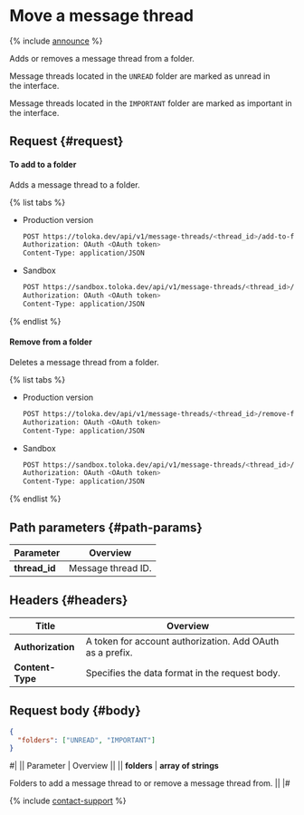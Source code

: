 # Move a message thread

{% include [announce](../_includes/announce.md) %}

Adds or removes a message thread from a folder.

Message threads located in the `UNREAD` folder are marked as unread in the interface.

Message threads located in the `IMPORTANT` folder are marked as important in the interface.

## Request {#request}

#### To add to a folder

Adds a message thread to a folder.

{% list tabs %}

- Production version

    ```bash
    POST https://toloka.dev/api/v1/message-threads/<thread_id>/add-to-folders
    Authorization: OAuth <OAuth token>
    Content-Type: application/JSON
    ```

- Sandbox

    ```bash
    POST https://sandbox.toloka.dev/api/v1/message-threads/<thread_id>/add-to-folders
    Authorization: OAuth <OAuth token>
    Content-Type: application/JSON
    ```

{% endlist %}

#### Remove from a folder

Deletes a message thread from a folder.

{% list tabs %}

- Production version

    ```bash
    POST https://toloka.dev/api/v1/message-threads/<thread_id>/remove-from-folders
    Authorization: OAuth <OAuth token>
    Content-Type: application/JSON
    ```

- Sandbox

    ```bash
    POST https://sandbox.toloka.dev/api/v1/message-threads/<thread_id>/remove-from-folders
    Authorization: OAuth <OAuth token>
    Content-Type: application/JSON
    ```

{% endlist %}

## Path parameters {#path-params}

Parameter | Overview
----- | -----
**thread_id** | Message thread ID.

## Headers {#headers}

Title | Overview
----- | -----
**Authorization** | A token for account authorization. Add OAuth as a prefix.
**Content-Type** | Specifies the data format in the request body.

## Request body {#body}

```json
{
  "folders": ["UNREAD", "IMPORTANT"]
}
```

#|
|| Parameter | Overview ||
|| **folders** | **array of strings**

Folders to add a message thread to or remove a message thread from. ||
|#

{% include [contact-support](../../guide/_includes/contact-support.md) %}